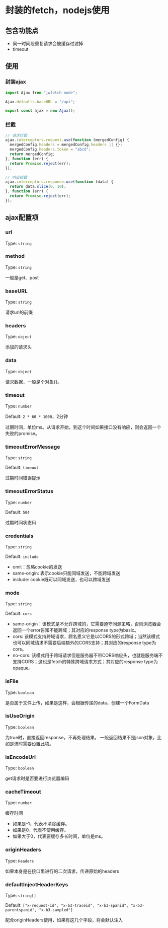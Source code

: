 # 封装的fetch，nodejs使用

## 包含功能点

- 同一时间段重复请求会被缓存过滤掉
- timeout

## 使用

### 封装ajax

```ts
import Ajax from "jwfetch-node";

Ajax.defaults.baseURL = "/api";

export const ajax = new Ajax();
```

### 拦截

```ts
// 请求拦截
ajax.interceptors.request.use(function (mergedConfig) {
  mergedConfig.headers = mergedConfig.headers || {};
  mergedConfig.headers.token = "abcd";
  return mergedConfig;
}, function (err) {
  return Promise.reject(err);
});

// 响应拦截
ajax.interceptors.response.use(function (data) {
  return data.slice(0, 10);
}, function (err) {
  return Promise.reject(err);
});
```

## ajax配置项

### url

Type: `string`

### method

Type: `string`

一般是get、post

### baseURL

Type: `string`

请求url的前缀

### headers

Type: `object`

添加的请求头

### data

Type: `object`

请求数据，一般是个对象{}。

### timeout

Type: `number`

Default: `2 * 60 * 1000`，2分钟

过期时间，单位ms。从请求开始，到这个时间如果接口没有响应，则会返回一个失败的promise。

### timeoutErrorMessage

Type: `string`

Default: `timeout`

过期时间错误提示

### timeoutErrorStatus

Type: `number`

Default: `504`

过期时间状态码

### credentials

Type: `string`

Default: `include`

- omit：忽略cookie的发送
- same-origin: 表示cookie只能同域发送，不能跨域发送
- include: cookie既可以同域发送，也可以跨域发送

### mode

Type: `string`

Default: `cors`

- same-origin：该模式是不允许跨域的，它需要遵守同源策略，否则浏览器会返回一个error告知不能跨域；其对应的response
  type为basic。
- cors: 该模式支持跨域请求，顾名思义它是以CORS的形式跨域；当然该模式也可以同域请求不需要后端额外的CORS支持；其对应的response
  type为cors。
- no-cors: 该模式用于跨域请求但是服务器不带CORS响应头，也就是服务端不支持CORS；这也是fetch的特殊跨域请求方式；其对应的response
  type为opaque。

### isFile

Type: `boolean`

是否属于文件上传，如果是这样，会根据传递的data，创建一个FormData

### isUseOrigin

Type: `boolean`

为true时，直接返回response，不再处理结果。 一般返回结果不是json对象，比如是流时需要设置此项。

### isEncodeUrl

Type: `boolean`

get请求时是否要进行浏览器编码

### cacheTimeout

Type: `number`

缓存时间

- 如果是-1，代表不清除缓存。
- 如果是0，代表不使用缓存。
- 如果大于0，代表要缓存多长时间，单位是ms。

### originHeaders

Type: `Headers`

如果本身是在接口里进行的二次请求，传递原始的headers

### defaultInjectHeaderKeys

Type: `string[]`

Default:
`["x-request-id", "x-b3-traceid", "x-b3-spanid", "x-b3-parentspanid", "x-b3-sampled"]`

配合originHeaders使用，如果有这几个字段，将会默认注入
